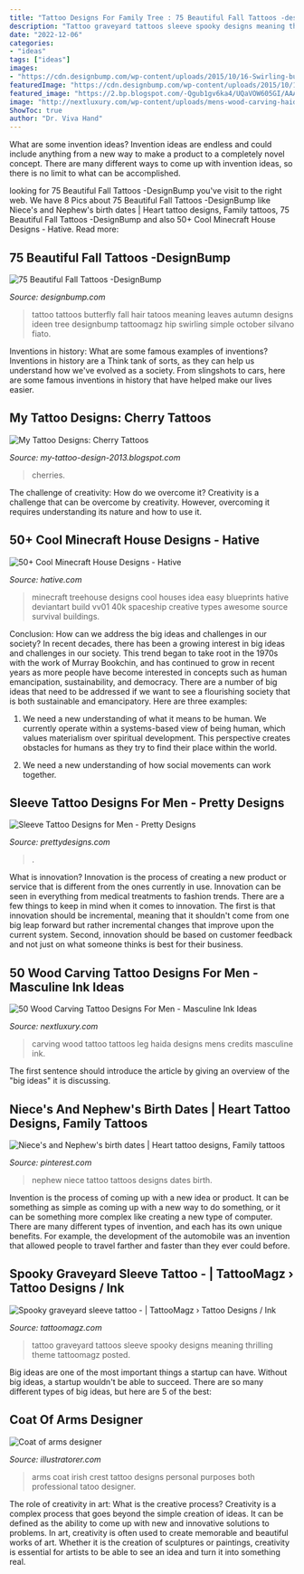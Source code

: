 ```yaml
---
title: "Tattoo Designs For Family Tree : 75 Beautiful Fall Tattoos -designbump"
description: "Tattoo graveyard tattoos sleeve spooky designs meaning thrilling theme tattoomagz posted"
date: "2022-12-06"
categories:
- "ideas"
tags: ["ideas"]
images:
- "https://cdn.designbump.com/wp-content/uploads/2015/10/16-Swirling-butterfly-tattoo..in-fall-colors.jpg"
featuredImage: "https://cdn.designbump.com/wp-content/uploads/2015/10/16-Swirling-butterfly-tattoo..in-fall-colors.jpg"
featured_image: "https://2.bp.blogspot.com/-Qgub1gv6ka4/UQaVOW605GI/AAAAAAAAVqA/r8UFJOo751w/s1600/Cherry_Tattoo_by_sparvflickan.jpg"
image: "http://nextluxury.com/wp-content/uploads/mens-wood-carving-haida-figure-leg-tattoos.jpg"
ShowToc: true
author: "Dr. Viva Hand"
---
```



What are some invention ideas?
Invention ideas are endless and could include anything from a new way to make a product to a completely novel concept. There are many different ways to come up with invention ideas, so there is no limit to what can be accomplished.

	

		
looking for 75 Beautiful Fall Tattoos -DesignBump you've visit to the right web. We have 8 Pics about 75 Beautiful Fall Tattoos -DesignBump like Niece&#039;s and Nephew&#039;s birth dates | Heart tattoo designs, Family tattoos, 75 Beautiful Fall Tattoos -DesignBump and also 50+ Cool Minecraft House Designs - Hative. Read more:
		
    
## 75 Beautiful Fall Tattoos -DesignBump

<img loading=lazy src="https://cdn.designbump.com/wp-content/uploads/2015/10/16-Swirling-butterfly-tattoo..in-fall-colors.jpg" onerror="this.onerror=null;this.src='https://tse3.mm.bing.net/th?id=OIP.ZbIx2Iaw8AbSxfvcGqjTKAHaLH&amp;pid=15.1';" alt="75 Beautiful Fall Tattoos -DesignBump">

_Source: designbump.com_

>tattoo tattoos butterfly fall hair tatoos meaning leaves autumn designs ideen tree designbump tattoomagz hip swirling simple october silvano fiato. 

	

Inventions in history: What are some famous examples of inventions?
Inventions in history are a Think tank of sorts, as they can help us understand how we've evolved as a society. From slingshots to cars, here are some famous inventions in history that have helped make our lives easier.

    
## My Tattoo Designs: Cherry Tattoos

<img loading=lazy src="https://2.bp.blogspot.com/-Qgub1gv6ka4/UQaVOW605GI/AAAAAAAAVqA/r8UFJOo751w/s1600/Cherry_Tattoo_by_sparvflickan.jpg" onerror="this.onerror=null;this.src='https://tse4.mm.bing.net/th?id=OIP.Vx7M74VoWYeL0HK5z3pUGwHaJ4&amp;pid=15.1';" alt="My Tattoo Designs: Cherry Tattoos">

_Source: my-tattoo-design-2013.blogspot.com_

>cherries. 

	

The challenge of creativity: How do we overcome it?
Creativity is a challenge that can be overcome by creativity. However, overcoming it requires understanding its nature and how to use it.

    
## 50+ Cool Minecraft House Designs - Hative

<img loading=lazy src="https://hative.com/wp-content/uploads/2014/02/minecraft-houses/treehouse-design-idea-5.jpg" onerror="this.onerror=null;this.src='https://tse4.mm.bing.net/th?id=OIP.NJXm4Glxz7hRvYiXb5O67AHaFj&amp;pid=15.1';" alt="50+ Cool Minecraft House Designs - Hative">

_Source: hative.com_

>minecraft treehouse designs cool houses idea easy blueprints hative deviantart build vv01 40k spaceship creative types awesome source survival buildings. 

	

Conclusion: How can we address the big ideas and challenges in our society?
In recent decades, there has been a growing interest in big ideas and challenges in our society. This trend began to take root in the 1970s with the work of Murray Bookchin, and has continued to grow in recent years as more people have become interested in concepts such as human emancipation, sustainability, and democracy.
There are a number of big ideas that need to be addressed if we want to see a flourishing society that is both sustainable and emancipatory. Here are three examples:

1) We need a new understanding of what it means to be human. We currently operate within a systems-based view of being human, which values materialism over spiritual development. This perspective creates obstacles for humans as they try to find their place within the world.

2) We need a new understanding of how social movements can work together.

    
## Sleeve Tattoo Designs For Men - Pretty Designs

<img loading=lazy src="https://www.prettydesigns.com/wp-content/uploads/2015/01/Clock-Arm-Tattoo.jpg" onerror="this.onerror=null;this.src='https://tse1.mm.bing.net/th?id=OIP.cCRRf_hf_FfPR_eUE3mt5QHaJ4&amp;pid=15.1';" alt="Sleeve Tattoo Designs for Men - Pretty Designs">

_Source: prettydesigns.com_

>. 

	

What is innovation?
Innovation is the process of creating a new product or service that is different from the ones currently in use. Innovation can be seen in everything from medical treatments to fashion trends.
There are a few things to keep in mind when it comes to innovation. The first is that innovation should be incremental, meaning that it shouldn't come from one big leap forward but rather incremental changes that improve upon the current system. Second, innovation should be based on customer feedback and not just on what someone thinks is best for their business.

    
## 50 Wood Carving Tattoo Designs For Men - Masculine Ink Ideas

<img loading=lazy src="http://nextluxury.com/wp-content/uploads/mens-wood-carving-haida-figure-leg-tattoos.jpg" onerror="this.onerror=null;this.src='https://tse1.mm.bing.net/th?id=OIP.FUDnaUorXlHQUBiPZuyRNgHaHa&amp;pid=15.1';" alt="50 Wood Carving Tattoo Designs For Men - Masculine Ink Ideas">

_Source: nextluxury.com_

>carving wood tattoo tattoos leg haida designs mens credits masculine ink. 

	

The first sentence should introduce the article by giving an overview of the "big ideas" it is discussing.

    
## Niece&#039;s And Nephew&#039;s Birth Dates | Heart Tattoo Designs, Family Tattoos

<img loading=lazy src="https://i.pinimg.com/736x/e7/d7/b9/e7d7b91377c92b05ebca89f17b797cc0--niece-and-nephew-births.jpg" onerror="this.onerror=null;this.src='https://tse4.mm.bing.net/th?id=OIP.nB0wf-dCeUH1HC6QhN9QmAHaMY&amp;pid=15.1';" alt="Niece&#039;s and Nephew&#039;s birth dates | Heart tattoo designs, Family tattoos">

_Source: pinterest.com_

>nephew niece tattoo tattoos designs dates birth. 

	

Invention is the process of coming up with a new idea or product. It can be something as simple as coming up with a new way to do something, or it can be something more complex like creating a new type of computer. There are many different types of invention, and each has its own unique benefits. For example, the development of the automobile was an invention that allowed people to travel farther and faster than they ever could before.

    
## Spooky Graveyard Sleeve Tattoo - | TattooMagz › Tattoo Designs / Ink

<img loading=lazy src="https://tattoomagz.com/wp-content/uploads/Tattoos/tattoo/Spooky-graveyard-sleeve-tattoo.jpg" onerror="this.onerror=null;this.src='https://tse1.mm.bing.net/th?id=OIP.pKvJScc2q_QPWKJQZz68CgHaJ3&amp;pid=15.1';" alt="Spooky graveyard sleeve tattoo - | TattooMagz › Tattoo Designs / Ink">

_Source: tattoomagz.com_

>tattoo graveyard tattoos sleeve spooky designs meaning thrilling theme tattoomagz posted. 

	

Big ideas are one of the most important things a startup can have. Without big ideas, a startup wouldn't be able to succeed. There are so many different types of big ideas, but here are 5 of the best: 

    
## Coat Of Arms Designer

<img loading=lazy src="http://illustratorer.com/illustrator/tecknare/coat-of-arms-tattoo.jpg" onerror="this.onerror=null;this.src='https://tse2.mm.bing.net/th?id=OIP.SeFPEiQgGxnU7bN7E7N6IwHaJ4&amp;pid=15.1';" alt="Coat of arms designer">

_Source: illustratorer.com_

>arms coat irish crest tattoo designs personal purposes both professional tatoo designer. 

	

The role of creativity in art: What is the creative process?
Creativity is a complex process that goes beyond the simple creation of ideas. It can be defined as the ability to come up with new and innovative solutions to problems. In art, creativity is often used to create memorable and beautiful works of art. Whether it is the creation of sculptures or paintings, creativity is essential for artists to be able to see an idea and turn it into something real.

